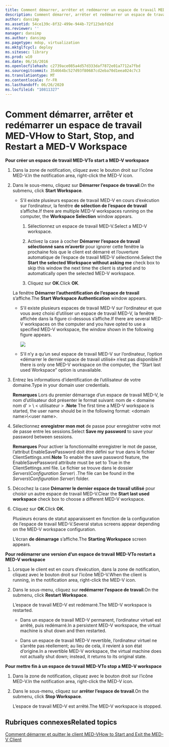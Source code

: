 ```yaml
---
title: Comment démarrer, arrêter et redémarrer un espace de travail MED-V
description: Comment démarrer, arrêter et redémarrer un espace de travail MED-V
author: dansimp
ms.assetid: 54ce139c-8f32-499e-944b-72f123ebfd2d
ms.reviewer: ''
manager: dansimp
ms.author: dansimp
ms.pagetype: mdop, virtualization
ms.mktglfcycl: deploy
ms.sitesec: library
ms.prod: w10
ms.date: 06/16/2016
ms.openlocfilehash: c2739ace085a4d57d333daf7872e01a7712a7fbd
ms.sourcegitcommit: 354664bc527d93f80687cd2eba70d1eea024c7c3
ms.translationtype: MT
ms.contentlocale: fr-FR
ms.lasthandoff: 06/26/2020
ms.locfileid: "10811327"
---
```

# <span data-ttu-id="98faa-103">Comment démarrer, arrêter et redémarrer un espace de travail MED-V</span><span class="sxs-lookup"><span data-stu-id="98faa-103">How to Start, Stop, and Restart a MED-V Workspace</span></span>


**<span data-ttu-id="98faa-104">Pour créer un espace de travail MED-V</span><span class="sxs-lookup"><span data-stu-id="98faa-104">To start a MED-V workspace</span></span>**

1.  <span data-ttu-id="98faa-105">Dans la zone de notification, cliquez avec le bouton droit sur l’icône MED-V.</span><span class="sxs-lookup"><span data-stu-id="98faa-105">In the notification area, right-click the MED-V icon.</span></span>

2.  <span data-ttu-id="98faa-106">Dans le sous-menu, cliquez sur **Démarrer l’espace de travail**.</span><span class="sxs-lookup"><span data-stu-id="98faa-106">On the submenu, click **Start Workspace**.</span></span>

    -   <span data-ttu-id="98faa-107">S’il existe plusieurs espaces de travail MED-V en cours d’exécution sur l’ordinateur, la fenêtre **de sélection de l’espace de travail** s’affiche.</span><span class="sxs-lookup"><span data-stu-id="98faa-107">If there are multiple MED-V workspaces running on the computer, the **Workspace Selection** window appears.</span></span>

        1.  <span data-ttu-id="98faa-108">Sélectionnez un espace de travail MED-V.</span><span class="sxs-lookup"><span data-stu-id="98faa-108">Select a MED-V workspace.</span></span>

        2.  <span data-ttu-id="98faa-109">Activez la case à cocher **Démarrer l’espace de travail sélectionné sans m’avertir** pour ignorer cette fenêtre la prochaine fois que le client est démarré et l’ouverture automatique de l’espace de travail MED-V sélectionné.</span><span class="sxs-lookup"><span data-stu-id="98faa-109">Select the **Start the selected Workspace without asking me** check box to skip this window the next time the client is started and to automatically open the selected MED-V workspace.</span></span>

        3.  <span data-ttu-id="98faa-110">Cliquez sur **OK**.</span><span class="sxs-lookup"><span data-stu-id="98faa-110">Click **OK**.</span></span>

    <span data-ttu-id="98faa-111">La fenêtre **Démarrer l’authentification de l’espace de travail** s’affiche.</span><span class="sxs-lookup"><span data-stu-id="98faa-111">The **Start Workspace Authentication** window appears.</span></span>

    -   <span data-ttu-id="98faa-112">S’il existe plusieurs espaces de travail MED-V sur l’ordinateur et que vous avez choisi d’utiliser un espace de travail MED-V, la fenêtre affichée dans la figure ci-dessous s’affiche.</span><span class="sxs-lookup"><span data-stu-id="98faa-112">If there are several MED-V workspaces on the computer and you have opted to use a specified MED-V workspace, the window shown in the following figure appears.</span></span>

        ![](images/medv-logon.gif)

    -   <span data-ttu-id="98faa-113">S’il n’y a qu’un seul espace de travail MED-V sur l’ordinateur, l’option «démarrer le dernier espace de travail utilisé» n’est pas disponible.</span><span class="sxs-lookup"><span data-stu-id="98faa-113">If there is only one MED-V workspace on the computer, the “Start last used Workspace” option is unavailable.</span></span>

3.  <span data-ttu-id="98faa-114">Entrez les informations d’identification de l’utilisateur de votre domaine.</span><span class="sxs-lookup"><span data-stu-id="98faa-114">Type in your domain user credentials.</span></span>

    <span data-ttu-id="98faa-115">**Remarques**  Lors du premier démarrage d’un espace de travail MED-V, le nom d’utilisateur doit présenter le format suivant: nom de &lt; domaine nom d' &gt; \\ &lt; utilisateur &gt; .</span><span class="sxs-lookup"><span data-stu-id="98faa-115">**Note** The first time a MED-V workspace is started, the user name should be in the following format: &lt;domain name&gt;\\&lt;user name&gt;.</span></span>

     

4.  <span data-ttu-id="98faa-116">Sélectionnez **enregistrer mon mot** de passe pour enregistrer votre mot de passe entre les sessions.</span><span class="sxs-lookup"><span data-stu-id="98faa-116">Select **Save my password** to save your password between sessions.</span></span>

    <span data-ttu-id="98faa-117">**Remarques**  Pour activer la fonctionnalité enregistrer le mot de passe, l’attribut EnableSavePassword doit être défini sur true dans le fichier ClientSettings.xml.</span><span class="sxs-lookup"><span data-stu-id="98faa-117">**Note** To enable the save password feature, the EnableSavePassword attribute must be set to True in the ClientSettings.xml file.</span></span> <span data-ttu-id="98faa-118">Le fichier se trouve dans le dossier *Servers\\Configuration Server\\* .</span><span class="sxs-lookup"><span data-stu-id="98faa-118">The file can be found in the *Servers\\Configuration Server\\* folder.</span></span>

     

5.  <span data-ttu-id="98faa-119">Décochez la case **Démarrer le dernier espace de travail utilisé** pour choisir un autre espace de travail MED-V.</span><span class="sxs-lookup"><span data-stu-id="98faa-119">Clear the **Start last used workspace** check box to choose a different MED-V workspace.</span></span>

6.  <span data-ttu-id="98faa-120">Cliquez sur **OK**.</span><span class="sxs-lookup"><span data-stu-id="98faa-120">Click **OK**.</span></span>

    <span data-ttu-id="98faa-121">Plusieurs écrans de statut apparaissent en fonction de la configuration de l’espace de travail MED-V.</span><span class="sxs-lookup"><span data-stu-id="98faa-121">Several status screens appear depending on the MED-V workspace configuration.</span></span>

    <span data-ttu-id="98faa-122">L’écran **de démarrage** s’affiche.</span><span class="sxs-lookup"><span data-stu-id="98faa-122">The **Starting Workspace** screen appears.</span></span>

**<span data-ttu-id="98faa-123">Pour redémarrer une version d’un espace de travail MED-V</span><span class="sxs-lookup"><span data-stu-id="98faa-123">To restart a MED-V workspace</span></span>**

1.  <span data-ttu-id="98faa-124">Lorsque le client est en cours d’exécution, dans la zone de notification, cliquez avec le bouton droit sur l’icône MED-V.</span><span class="sxs-lookup"><span data-stu-id="98faa-124">When the client is running, in the notification area, right-click the MED-V icon.</span></span>

2.  <span data-ttu-id="98faa-125">Dans le sous-menu, cliquez sur **redémarrer l’espace de travail**.</span><span class="sxs-lookup"><span data-stu-id="98faa-125">On the submenu, click **Restart Workspace**.</span></span>

    <span data-ttu-id="98faa-126">L’espace de travail MED-V est redémarré.</span><span class="sxs-lookup"><span data-stu-id="98faa-126">The MED-V workspace is restarted.</span></span>

    -   <span data-ttu-id="98faa-127">Dans un espace de travail MED-V permanent, l’ordinateur virtuel est arrêté, puis redémarré.</span><span class="sxs-lookup"><span data-stu-id="98faa-127">In a persistent MED-V workspace, the virtual machine is shut down and then restarted.</span></span>

    -   <span data-ttu-id="98faa-128">Dans un espace de travail MED-V revertible, l’ordinateur virtuel ne s’arrête pas réellement; au lieu de cela, il revient à son état d’origine.</span><span class="sxs-lookup"><span data-stu-id="98faa-128">In a revertible MED-V workspace, the virtual machine does not actually shut down; instead, it returns to its original state.</span></span>

**<span data-ttu-id="98faa-129">Pour mettre fin à un espace de travail MED-V</span><span class="sxs-lookup"><span data-stu-id="98faa-129">To stop a MED-V workspace</span></span>**

1.  <span data-ttu-id="98faa-130">Dans la zone de notification, cliquez avec le bouton droit sur l’icône MED-V.</span><span class="sxs-lookup"><span data-stu-id="98faa-130">In the notification area, right-click the MED-V icon.</span></span>

2.  <span data-ttu-id="98faa-131">Dans le sous-menu, cliquez sur **arrêter l’espace de travail**.</span><span class="sxs-lookup"><span data-stu-id="98faa-131">On the submenu, click **Stop Workspace**.</span></span>

    <span data-ttu-id="98faa-132">L’espace de travail MED-V est arrêté.</span><span class="sxs-lookup"><span data-stu-id="98faa-132">The MED-V workspace is stopped.</span></span>

## <span data-ttu-id="98faa-133">Rubriques connexes</span><span class="sxs-lookup"><span data-stu-id="98faa-133">Related topics</span></span>


[<span data-ttu-id="98faa-134">Comment démarrer et quitter le client MED-V</span><span class="sxs-lookup"><span data-stu-id="98faa-134">How to Start and Exit the MED-V Client</span></span>](how-to-start-and-exit-the-med-v-client.md)

 

 





